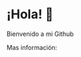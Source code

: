 # ¡Hola! 🚀

Bienvenido a mi Github

Mas información:

<!---
DLlacsa/DLlacsa is a ✨ special ✨ repository because its `README.md` (this file) appears on your GitHub profile.
You can click the Preview link to take a look at your changes.
--->

